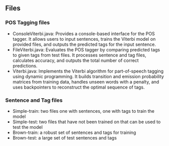 ## Files

### POS Tagging files
- ConsoleViterbi.java: Provides a console-based interface for the POS tagger. It allows users to input sentences, trains the Viterbi model on provided files, and outputs the predicted tags for the input sentence.
- FileViterbi.java: Evaluates the POS tagger by comparing predicted tags to given tags from test files. It processes sentence and tag files, calculates accuracy, and outputs the total number of correct predictions.
- Viterbi.java: Implements the Viterbi algorithm for part-of-speech tagging using dynamic programming. It builds transition and emission probability matrices from training data, handles unseen words with a penalty, and uses backpointers to reconstruct the optimal sequence of tags.

 ### Sentence and Tag files
 - Simple-train: two files one with sentences, one with tags to train the model
 - Simple-test: two files that have not been trained on that can be used to test the model
 - Brown-train: a robust set of sentences and tags for training
 - Brown-test: a large set of test sentences and tags
